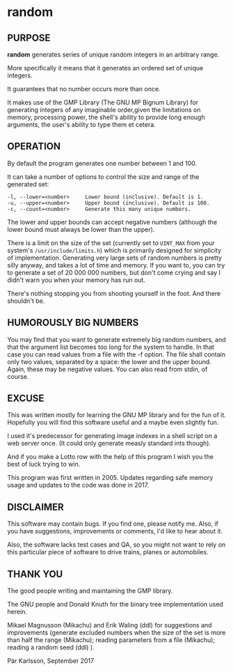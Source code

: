 # random

## PURPOSE

__random__ generates series of unique random integers in an arbitrary range.

More specifically it means that it generates an ordered set of unique integers.

It guarantees that no number occurs more than once.

It makes use of the GMP Library (The GNU MP Bignum Library) for generating
integers of any imaginable order,given the limitations on memory, processing
power, the shell's ability to provide long enough arguments, the user's
ability to type them et cetera.


## OPERATION

By default the program generates one number between 1 and 100.

It can take a number of options to control the size and range of the generated
set:

    -l, --lower=<number>     Lower bound (inclusive). Default is 1.
    -u, --upper=<number>     Upper bound (inclusive). Default is 100.
    -c, --count=<number>     Generate this many unique numbers.

The lower and upper bounds can accept negative numbers (although the lower
bound must always be lower than the upper).

There is a limit on the size of the set (currently set to `UINT_MAX` from your
system's `/usr/include/limits.h`) which is primarily designed for simplicity
of implementation. Generating very large sets of random numbers is pretty
silly anyway, and takes a lot of time and memory. If you want to, you
can try to generate a set of 20 000 000 numbers, but don't come
crying and say I didn't warn you when your memory has run out.

There's nothing stopping you from shooting yourself in the foot. And there
shouldn't be.


## HUMOROUSLY BIG NUMBERS

You may find that you want to generate extremely big random numbers, and
that the argument list becomes too long for the system to handle. In that
case you can read values from a file with the -f <file> option. The file
shall contain only two values, separated by a space: the lower and the upper
bound. Again, these may be negative values. You can also read from stdin,
of course.


## EXCUSE

This was written mostly for learning the GNU MP library and for the fun of it.
Hopefully you will find this software useful and a maybe even slightly fun.

I used it's predecessor for generating image indexes in a shell script on a
web server once. (It could only generate measly standard ints though).

And if you make a Lotto row with the help of this program I wish you the best
of luck trying to win.

This program was first written in 2005. Updates regarding safe memory usage
and updates to the code was done in 2017.

## DISCLAIMER

This software may contain bugs. If you find one, please notify me. Also, if
you have suggestions, improvements or comments, I'd like to hear about it.

Also, the software lacks test cases and QA, so you might not want to rely on
this particular piece of software to drive trains, planes or automobiles.


## THANK YOU

The good people writing and maintaining the GMP library.

The GNU people and Donald Knuth for the binary tree implementation used
herein.

Mikael Magnusson (Mikachu) and Erik Waling (ddl) for suggestions and
improvements (generate excluded numbers when the size of the set is more than
half the range (Mikachu); reading parameters from a file (Mikachu); reading
a random seed (ddl) ).

Pär Karlsson, September 2017
